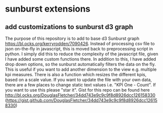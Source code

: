 # sunburst extensions
## add customizations to sunburst d3 graph

The purpose of this repository is to add to base d3 Sunburst graph https://bl.ocks.org/kerryrodden/7090426. Instead of processing csv 
file to json on-the-fly in javascript, this is moved back to preprocessing script in python. I simply did this to reduce the complexity 
of the javascript file, given I have added some custom functions there. In addition to this, I have added drop down options, so the sunburst automatically filters the data on the fly. This is useful if you want to add another dimension to the view e.g. multiple kpi measures. There is also a function which resizes the different kpis, based on a scale value. If you want to update the file with your own data, there are a few places to change static text values i.e. "KPI One - Count". If you want to use this please "star it". Gist for this repo can be found here http://bl.ocks.org/DouglasFletcher/34dd743e9c9c9f8d8926dcc126158330
(https://gist.github.com/DouglasFletcher/34dd743e9c9c9f8d8926dcc126158330)

